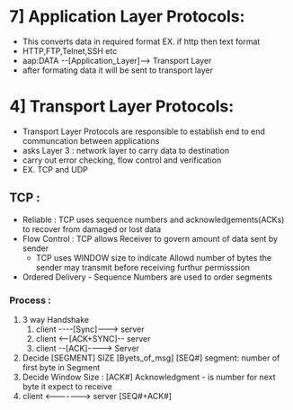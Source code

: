 # 7] Application Layer Protocols:
  - This converts data in required format 
    EX. if http then text format
  - HTTP,FTP,Telnet,SSH etc
  - aap:DATA --[Application_Layer]--> Transport Layer
  - after formating data it will be sent to transport layer

# 4] Transport Layer Protocols:
  - Transport Layer Protocols are responsible to 
    establish end to end communcation between applications
  - asks Layer 3 : network layer to carry data to destination
  - carry out error checking, flow control and verification
  - EX. TCP and UDP 
 ## TCP :
  - Reliable : TCP uses sequence numbers and acknowledgements(ACKs)
    to recover from damaged or lost data
  - Flow Control : TCP allows Receiver to govern amount of data sent by sender
    - TCP uses WINDOW size to indicate Allowd number of bytes the sender may
      transmit before receiving furthur permisssion
  - Ordered Delivery - Sequence Numbers are used to order segments

  ### Process :
  1) 3 way Handshake 
      1. client ----[Sync]---> server
      2. client <--[ACK+SYNC]-- server
      3. client --[ACK]----> Server
  2) Decide [SEGMENT] SIZE [Byets_of_msg] 
    [SEQ#] segment: number of first byte in Segment
  3) Decide Window Size : 
    [ACK#] Acknowledgment - is number for next byte it expect to receive
  3) client <-------> server [SEQ#+ACK#]

